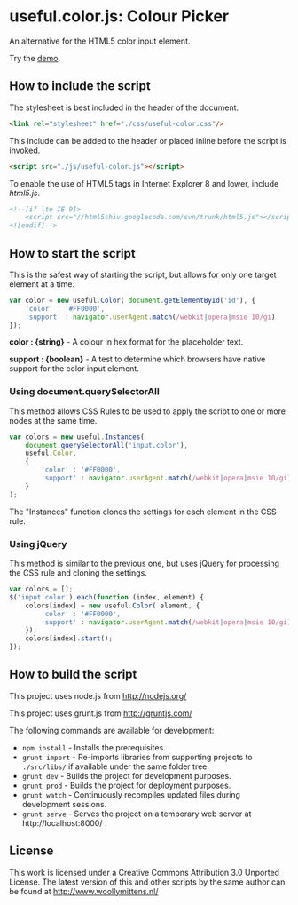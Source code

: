 # useful.color.js: Colour Picker

An alternative for the HTML5 color input element.

Try the <a href="http://www.woollymittens.nl/useful/default.php?url=useful-color">demo</a>.

## How to include the script

The stylesheet is best included in the header of the document.

```html
<link rel="stylesheet" href="./css/useful-color.css"/>
```

This include can be added to the header or placed inline before the script is invoked.

```html
<script src="./js/useful-color.js"></script>
```

To enable the use of HTML5 tags in Internet Explorer 8 and lower, include *html5.js*.

```html
<!--[if lte IE 9]>
	<script src="//html5shiv.googlecode.com/svn/trunk/html5.js"></script>
<![endif]-->
```

## How to start the script

This is the safest way of starting the script, but allows for only one target element at a time.

```javascript
var color = new useful.Color( document.getElementById('id'), {
	'color' : '#FF0000',
	'support' : navigator.userAgent.match(/webkit|opera|msie 10/gi)
});
```

**color : {string}** - A colour in hex format for the placeholder text.

**support : {boolean}** - A test to determine which browsers have native support for the color input element.

### Using document.querySelectorAll

This method allows CSS Rules to be used to apply the script to one or more nodes at the same time.

```javascript
var colors = new useful.Instances(
	document.querySelectorAll('input.color'),
	useful.Color,
	{
		'color' : '#FF0000',
		'support' : navigator.userAgent.match(/webkit|opera|msie 10/gi)
	}
);
```

The "Instances" function clones the settings for each element in the CSS rule.

### Using jQuery

This method is similar to the previous one, but uses jQuery for processing the CSS rule and cloning the settings.

```javascript
var colors = [];
$('input.color').each(function (index, element) {
	colors[index] = new useful.Color( element, {
		'color' : '#FF0000',
		'support' : navigator.userAgent.match(/webkit|opera|msie 10/gi)
	});
	colors[index].start();
});
```

## How to build the script

This project uses node.js from http://nodejs.org/

This project uses grunt.js from http://gruntjs.com/

The following commands are available for development:
+ `npm install` - Installs the prerequisites.
+ `grunt import` - Re-imports libraries from supporting projects to `./src/libs/` if available under the same folder tree.
+ `grunt dev` - Builds the project for development purposes.
+ `grunt prod` - Builds the project for deployment purposes.
+ `grunt watch` - Continuously recompiles updated files during development sessions.
+ `grunt serve` - Serves the project on a temporary web server at http://localhost:8000/ .

## License

This work is licensed under a Creative Commons Attribution 3.0 Unported License. The latest version of this and other scripts by the same author can be found at http://www.woollymittens.nl/

